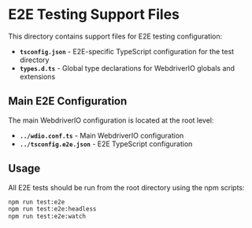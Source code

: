 # E2E Testing Support Files

This directory contains support files for E2E testing configuration:

- **`tsconfig.json`** - E2E-specific TypeScript configuration for the test directory
- **`types.d.ts`** - Global type declarations for WebdriverIO globals and extensions

## Main E2E Configuration

The main WebdriverIO configuration is located at the root level:
- **`../wdio.conf.ts`** - Main WebdriverIO configuration
- **`../tsconfig.e2e.json`** - E2E TypeScript configuration

## Usage

All E2E tests should be run from the root directory using the npm scripts:

```bash
npm run test:e2e
npm run test:e2e:headless
npm run test:e2e:watch
```